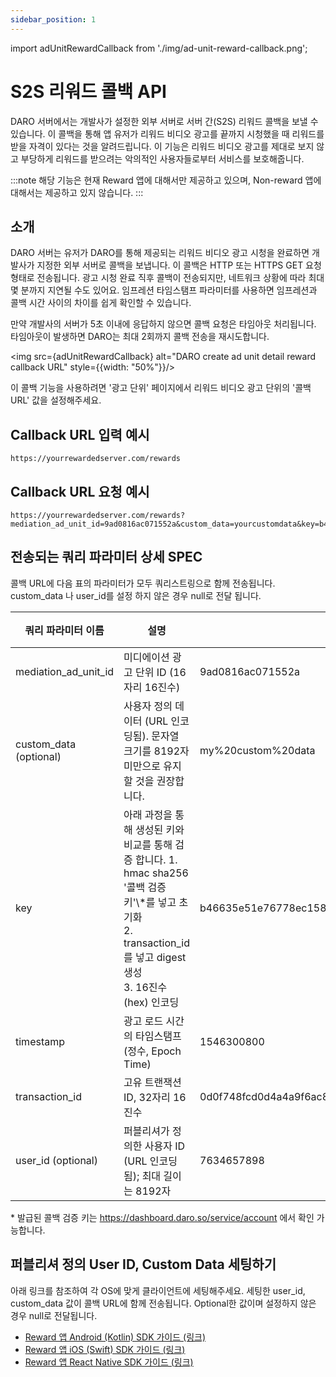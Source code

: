```yaml
---
sidebar_position: 1
---
```


import adUnitRewardCallback from './img/ad-unit-reward-callback.png';

# S2S 리워드 콜백 API

DARO 서버에서는 개발사가 설정한 외부 서버로 서버 간(S2S) 리워드 콜백을 보낼 수 있습니다. 이 콜백을 통해 앱 유저가 리워드 비디오 광고를 끝까지 시청했을 때 리워드를 받을 자격이 있다는 것을 알려드립니다. 이 기능은 리워드 비디오 광고를 제대로 보지 않고 부당하게 리워드를 받으려는 악의적인 사용자들로부터 서비스를 보호해줍니다.

:::note
해당 기능은 현재 Reward 앱에 대해서만 제공하고 있으며, Non-reward 앱에 대해서는 제공하고 있지 않습니다.
:::

## 소개

DARO 서버는 유저가 DARO를 통해 제공되는 리워드 비디오 광고 시청을 완료하면 개발사가 지정한 외부 서버로 콜백을 보냅니다. 이 콜백은 HTTP 또는 HTTPS GET 요청 형태로 전송됩니다. 광고 시청 완료 직후 콜백이 전송되지만, 네트워크 상황에 따라 최대 몇 분까지 지연될 수도 있어요. 임프레션 타임스탬프 파라미터를 사용하면 임프레션과 콜백 시간 사이의 차이를 쉽게 확인할 수 있습니다.

만약 개발사의 서버가 5초 이내에 응답하지 않으면 콜백 요청은 타임아웃 처리됩니다. 타임아웃이 발생하면 DARO는 최대 2회까지 콜백 전송을 재시도합니다.

<img src={adUnitRewardCallback} alt="DARO create ad unit detail reward callback URL" style={{width: "50%"}}/>

이 콜백 기능을 사용하려면 '광고 단위' 페이지에서 리워드 비디오 광고 단위의 '콜백 URL' 값을 설정해주세요.

## Callback URL 입력 예시

```
https://yourrewardedserver.com/rewards
```

## Callback URL 요청 예시

```
https://yourrewardedserver.com/rewards?mediation_ad_unit_id=9ad0816ac071552a&custom_data=yourcustomdata&key=b46635e51e76778ec15856720114c4edd6b6c3c7aeeb2a1b51dc346640cbca45&timestamp=1546300800&transaction_id=32ffe34770064d5c41c24deb3afd6a9fe072d2f423471851c869da6a9bc09ce3&user_id=youruserid
```

## 전송되는 쿼리 파라미터 상세 SPEC

콜백 URL에 다음 표의 파라미터가 모두 쿼리스트링으로 함께 전송됩니다. custom_data 나 user_id를 설정 하지 않은 경우 null로 전달 됩니다.

<div style={{maxWidth: '100%', overflowX: 'auto'}}>
  <table style={{tableLayout: 'fixed', width: '100%'}}>
    <colgroup>
      <col style={{width: '20%'}} />
      <col style={{width: '40%'}} />
      <col style={{width: '25%'}} />
      <col style={{width: '15%'}} />
    </colgroup>
    <thead>
      <tr>
        <th style={{border: '1px solid #ddd', padding: '8px', textAlign: 'left'}}>쿼리 파라미터 이름</th>
        <th style={{border: '1px solid #ddd', padding: '8px', textAlign: 'left'}}>설명</th>
        <th style={{border: '1px solid #ddd', padding: '8px', textAlign: 'left'}}>예시</th>
        <th style={{border: '1px solid #ddd', padding: '8px', textAlign: 'left'}}>데이터 타입</th>
      </tr>
    </thead>
    <tbody>
      <tr>
        <td style={{border: '1px solid #ddd', padding: '8px', wordWrap: 'break-word'}}>mediation_ad_unit_id</td>
        <td style={{border: '1px solid #ddd', padding: '8px', wordWrap: 'break-word'}}>미디에이션 광고 단위 ID (16자리 16진수)</td>
        <td style={{border: '1px solid #ddd', padding: '8px', wordWrap: 'break-word'}}>9ad0816ac071552a</td>
        <td style={{border: '1px solid #ddd', padding: '8px', wordWrap: 'break-word'}}>String</td>
      </tr>
      <tr>
        <td style={{border: '1px solid #ddd', padding: '8px', wordWrap: 'break-word'}}>custom_data (optional)</td>
        <td style={{border: '1px solid #ddd', padding: '8px', wordWrap: 'break-word'}}>사용자 정의 데이터 (URL 인코딩됨). 문자열 크기를 8192자 미만으로 유지할 것을 권장합니다.</td>
        <td style={{border: '1px solid #ddd', padding: '8px', wordWrap: 'break-word'}}>my%20custom%20data</td>
        <td style={{border: '1px solid #ddd', padding: '8px', wordWrap: 'break-word'}}>String</td>
      </tr>
      <tr>
        <td style={{border: '1px solid #ddd', padding: '8px', wordWrap: 'break-word'}}>key</td>
        <td style={{border: '1px solid #ddd', padding: '8px', wordWrap: 'break-word'}}>
        아래 과정을 통해 생성된 키와 비교를 통해 검증 합니다.
        1. hmac sha256 '콜백 검증 키'\*를 넣고 초기화<br/>
        2. transaction_id 를 넣고 digest 생성<br/>
        3. 16진수 (hex) 인코딩
        </td>
        <td style={{border: '1px solid #ddd', padding: '8px', wordWrap: 'break-word', overflowWrap: 'break-word', wordBreak: 'break-all'}}>b46635e51e76778ec15856720114c4edd6b6c3c7aeeb2a1b51dc346640cbca45</td>
        <td style={{border: '1px solid #ddd', padding: '8px', wordWrap: 'break-word'}}>String</td>
      </tr>
      <tr>
        <td style={{border: '1px solid #ddd', padding: '8px', wordWrap: 'break-word'}}>timestamp</td>
        <td style={{border: '1px solid #ddd', padding: '8px', wordWrap: 'break-word'}}>광고 로드 시간의 타임스탬프 (정수, Epoch Time)</td>
        <td style={{border: '1px solid #ddd', padding: '8px', wordWrap: 'break-word'}}>1546300800</td>
        <td style={{border: '1px solid #ddd', padding: '8px', wordWrap: 'break-word'}}>Int</td>
      </tr>
      <tr>
        <td style={{border: '1px solid #ddd', padding: '8px', wordWrap: 'break-word'}}>transaction_id</td>
        <td style={{border: '1px solid #ddd', padding: '8px', wordWrap: 'break-word'}}>고유 트랜잭션 ID, 32자리 16진수</td>
        <td style={{border: '1px solid #ddd', padding: '8px', wordWrap: 'break-word'}}>0d0f748fcd0d4a4a9f6ac809216564b1</td>
        <td style={{border: '1px solid #ddd', padding: '8px', wordWrap: 'break-word'}}>String</td>
      </tr>
      <tr>
        <td style={{border: '1px solid #ddd', padding: '8px', wordWrap: 'break-word'}}>user_id (optional)</td>
        <td style={{border: '1px solid #ddd', padding: '8px', wordWrap: 'break-word'}}>퍼블리셔가 정의한 사용자 ID (URL 인코딩됨); 최대 길이는 8192자</td>
        <td style={{border: '1px solid #ddd', padding: '8px', wordWrap: 'break-word'}}>7634657898</td>
        <td style={{border: '1px solid #ddd', padding: '8px', wordWrap: 'break-word'}}>String</td>
      </tr>
    </tbody>
  </table>
</div>

\* 발급된 콜백 검증 키는 https://dashboard.daro.so/service/account 에서 확인 가능합니다.

## 퍼블리셔 정의 User ID, Custom Data 세팅하기

아래 링크를 참조하여 각 OS에 맞게 클라이언트에 세팅해주세요. 세팅한 user_id, custom_data 값이 콜백 URL에 함께 전송됩니다. Optional한 값이며 설정하지 않은 경우 null로 전달됩니다.

- [Reward 앱 Android (Kotlin) SDK 가이드 (링크)](https://docs.daro.so/sdk-integration/android/reward/ad-formats/rewarded#%EB%A6%AC%EC%9B%8C%EB%93%9C-%EB%B9%84%EB%94%94%EC%98%A4-%EA%B4%91%EA%B3%A0-%EC%BD%9C%EB%B0%B1-%EB%A9%94%EC%84%9C%EB%93%9C)
- [Reward 앱 iOS (Swift) SDK 가이드 (링크)](https://docs.daro.so/sdk-integration/ios/reward/ad-formats/rewarded#%EB%A6%AC%EC%9B%8C%EB%93%9C-%EB%B9%84%EB%94%94%EC%98%A4-%EA%B4%91%EA%B3%A0-%EC%BD%9C%EB%B0%B1-%EB%A9%94%EC%84%9C%EB%93%9C)
- [Reward 앱 React Native SDK 가이드 (링크)](https://docs.daro.so/sdk-integration/react-native/ad-formats/rewarded#%EB%A6%AC%EC%9B%8C%EB%93%9C-%EB%B9%84%EB%94%94%EC%98%A4-%EA%B4%91%EA%B3%A0-%EC%BD%9C%EB%B0%B1-%EB%A9%94%EC%84%9C%EB%93%9C)